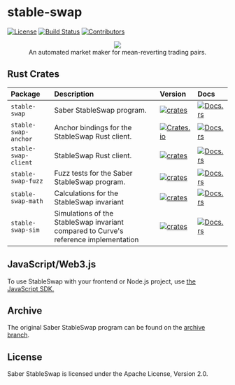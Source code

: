 # stable-swap

[![License](https://img.shields.io/crates/l/stable-swap-anchor)](https://github.com/saber-hq/stable-swap/blob/master/LICENSE)
[![Build Status](https://img.shields.io/github/workflow/status/saber-hq/stable-swap/Program/master)](https://github.com/saber-hq/stable-swap/actions/workflows/program.yml?query=branch%3Amaster)
[![Contributors](https://img.shields.io/github/contributors/saber-hq/stable-swap)](https://github.com/saber-hq/stable-swap/graphs/contributors)

<div align="center">
    <img src="/assets/banner.png" />
</div>

<div align="center">
    An automated market maker for mean-reverting trading pairs.
</div>

## Rust Crates

| Package              | Description                                                                          | Version                                                                                                         | Docs                                                                                           |
| :------------------- | :----------------------------------------------------------------------------------- | :-------------------------------------------------------------------------------------------------------------- | :--------------------------------------------------------------------------------------------- |
| `stable-swap`        | Saber StableSwap program.                                                            | [![crates](https://img.shields.io/crates/v/stable-swap)](https://crates.io/crates/stable-swap)                  | [![Docs.rs](https://docs.rs/stable-swap/badge.svg)](https://docs.rs/stable-swap)               |
| `stable-swap-anchor` | Anchor bindings for the StableSwap Rust client.                                      | [![Crates.io](https://img.shields.io/crates/v/stable-swap-anchor)](https://crates.io/crates/stable-swap-anchor) | [![Docs.rs](https://docs.rs/stable-swap-anchor/badge.svg)](https://docs.rs/stable-swap-anchor) |
| `stable-swap-client` | StableSwap Rust client.                                                              | [![crates](https://img.shields.io/crates/v/stable-swap-client)](https://crates.io/crates/stable-swap-client)    | [![Docs.rs](https://docs.rs/stable-swap-client/badge.svg)](https://docs.rs/stable-swap-client) |
| `stable-swap-fuzz`   | Fuzz tests for the Saber StableSwap program.                                         | [![crates](https://img.shields.io/crates/v/stable-swap-fuzz)](https://crates.io/crates/stable-swap-fuzz)        | [![Docs.rs](https://docs.rs/stable-swap-fuzz/badge.svg)](https://docs.rs/stable-swap-fuzz)     |
| `stable-swap-math`   | Calculations for the StableSwap invariant                                            | [![crates](https://img.shields.io/crates/v/stable-swap-math)](https://crates.io/crates/stable-swap-math)        | [![Docs.rs](https://docs.rs/stable-swap-math/badge.svg)](https://docs.rs/stable-swap-math)     |
| `stable-swap-sim`    | Simulations of the StableSwap invariant compared to Curve's reference implementation | [![crates](https://img.shields.io/crates/v/stable-swap-sim)](https://crates.io/crates/stable-swap-sim)          | [![Docs.rs](https://docs.rs/stable-swap-sim/badge.svg)](https://docs.rs/stable-swap-sim)       |

## JavaScript/Web3.js

To use StableSwap with your frontend or Node.js project, use [the JavaScript SDK.](https://github.com/saber-hq/saber-common/tree/master/packages/stableswap-sdk)

## Archive

The original Saber StableSwap program can be found on the [archive branch](https://github.com/saber-hq/stable-swap/tree/archive).

## License

Saber StableSwap is licensed under the Apache License, Version 2.0.
